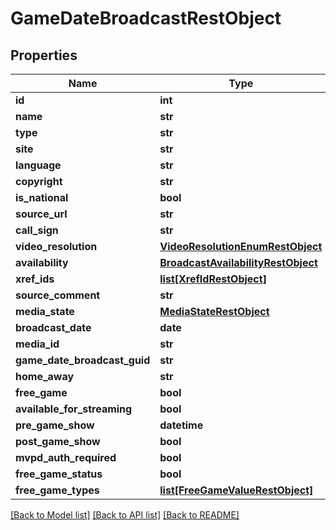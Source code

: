 # GameDateBroadcastRestObject

## Properties
Name | Type | Description | Notes
------------ | ------------- | ------------- | -------------
**id** | **int** |  | [optional] 
**name** | **str** |  | [optional] 
**type** | **str** |  | [optional] 
**site** | **str** |  | [optional] 
**language** | **str** |  | [optional] 
**copyright** | **str** |  | [optional] 
**is_national** | **bool** |  | [optional] 
**source_url** | **str** |  | [optional] 
**call_sign** | **str** |  | [optional] 
**video_resolution** | [**VideoResolutionEnumRestObject**](VideoResolutionEnumRestObject.md) |  | [optional] 
**availability** | [**BroadcastAvailabilityRestObject**](BroadcastAvailabilityRestObject.md) |  | [optional] 
**xref_ids** | [**list[XrefIdRestObject]**](XrefIdRestObject.md) |  | [optional] 
**source_comment** | **str** |  | [optional] 
**media_state** | [**MediaStateRestObject**](MediaStateRestObject.md) |  | [optional] 
**broadcast_date** | **date** |  | [optional] 
**media_id** | **str** |  | [optional] 
**game_date_broadcast_guid** | **str** |  | [optional] 
**home_away** | **str** |  | [optional] 
**free_game** | **bool** |  | [optional] 
**available_for_streaming** | **bool** |  | [optional] 
**pre_game_show** | **datetime** |  | [optional] 
**post_game_show** | **bool** |  | [optional] 
**mvpd_auth_required** | **bool** |  | [optional] 
**free_game_status** | **bool** |  | [optional] 
**free_game_types** | [**list[FreeGameValueRestObject]**](FreeGameValueRestObject.md) |  | [optional] 

[[Back to Model list]](../README.md#documentation-for-models) [[Back to API list]](../README.md#documentation-for-api-endpoints) [[Back to README]](../README.md)

